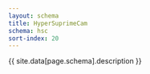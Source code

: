 ```yaml
---
layout: schema
title: HyperSuprimeCam
schema: hsc
sort-index: 20
---
```

{{ site.data[page.schema].description }}
